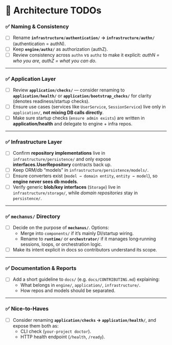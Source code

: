 # 📝 Architecture TODOs

### ✅ Naming & Consistency

- [ ] Rename **`infrastructure/authentication/` → `infrastructure/authn/`** (authentication = authN).
- [ ] Keep **`engine/authz/`** as authorization (authZ).
- [ ] Review consistency across `authn` vs `authz` to make it explicit: _authN = who you are, authZ = what you can do_.

---

### ✅ Application Layer

- [ ] Review **`application/checks/`** — consider renaming to **`application/health/`** or **`application/bootstrap_checks/`** for clarity (denotes readiness/startup checks).
- [ ] Ensure use cases (services like `UserService`, `SessionService`) live only in `application/`, **not mixing DB calls directly**.
- [ ] Make sure startup checks (`ensure admin exists`) are written in **application/health** and delegate to engine + infra repos.

---

### ✅ Infrastructure Layer

- [ ] Confirm **repository implementations** live in `infrastructure/persistence/` and only expose **interfaces.UserRepository** contracts back up.
- [ ] Keep ORM/db “models” in `infrastructure/persistence/models/`.
- [ ] Ensure converters exist (`model → domain entity`, `entity → model`), so **engine never sees db models**.
- [ ] Verify generic **blob/key interfaces** (`Storage`) live in `infrastructure/storage/`, while _domain repositories_ stay in `persistence/`.

---

### ✅ `mechanus/` Directory

- [ ] Decide on the purpose of **`mechanus/`**. Options:
  - Merge into `components/` if it’s mainly DI/startup wiring.
  - Rename to **`runtime/`** or **`orchestrator/`** if it manages long‑running sessions, loops, or orchestration logic.
- [ ] Make its intent explicit in docs so contributors understand its scope.

---

### ✅ Documentation & Reports

- [ ] Add a short guideline to `docs/` (e.g. `docs/CONTRIBUTING.md`) explaining:
  - What belongs in `engine/`, `application/`, `infrastructure/`.
  - How repos and models should be separated.

---

### ✅ Nice-to-Haves

- [ ] Consider renaming **`application/checks` → `application/health/`**, and expose them both as:
  - CLI check (`your-project doctor`).
  - HTTP health endpoint (`/health`, `/ready`).

